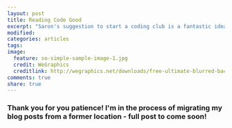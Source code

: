 ```yaml
---
layout: post
title: Reading Code Good
excerpt: "Saron's suggestion to start a coding club is a fantastic idea."
modified:
categories: articles
tags:
image:
  feature: so-simple-sample-image-1.jpg
  credit: WeGraphics
  creditlink: http://wegraphics.net/downloads/free-ultimate-blurred-background-pack/
comments: true
share: true
---
```


### Thank you for you patience! I'm in the process of migrating my blog posts from a former location - full post to come soon!

<!-- I was really inspired by Saron’s talk Read Code Good! So inspired that I’d like to begin my own reading code club. Some anecdotes from my experience trying this the first time: find dedicated people who want to do it as much as you do. For now, I’m going to stick to reading code on my own, my own code reading club. -->
